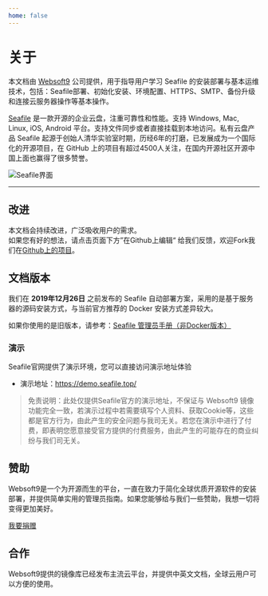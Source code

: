 ```yaml
---
home: false
---
```


# 关于

本文档由 [Websoft9](http://www.websoft9.com/) 公司提供，用于指导用户学习 Seafile 的安装部署与基本运维技术，包括：Seafile部署、初始化安装、环境配置、HTTPS、SMTP、备份升级和连接云服务器操作等基本操作。

[Seafile](https://www.seafile.com/home/) 是一款开源的企业云盘，注重可靠性和性能。支持 Windows, Mac, Linux, iOS, Android 平台。支持文件同步或者直接挂载到本地访问。私有云盘产品 Seafile 起源于创始人清华实验室时期，历经6年的打磨，已发展成为一个国际化的开源项目，在 GitHub 上的项目有超过4500人关注，在国内开源社区开源中国上面也赢得了很多赞誉。

![Seafile界面](https://libs.websoft9.com/Websoft9/DocsPicture/zh/seafile/seafile-gui-websoft9.png)

---

## 改进

本文档会持续改进，广泛吸收用户的需求。  
如果您有好的想法，请点击页面下方”在Github上编辑“ 给我们反馈，欢迎Fork我们在[Github上的项目](https://github.com/Websoft9/ansible-seafile)。

## 文档版本

我们在 **2019年12月26日** 之前发布的 Seafile 自动部署方案，采用的是基于服务器的源码安装方式，与当前官方推荐的 Docker 安装方式差异较大。

如果你使用的是旧版本，请参考：[Seafile 管理员手册（非Docker版本）](http://help.websoft9.com/cloudbox-practice/seafile/functions.html)

### 演示

Seafile官网提供了演示环境，您可以直接访问演示地址体验

* 演示地址：https://demo.seafile.top/

> 免责说明：此处仅提供Seafile官方的演示地址，不保证与 Websoft9 镜像功能完全一致，若演示过程中若需要填写个人资料、获取Cookie等，这些都是官方行为，由此产生的安全问题与我司无关。若您在演示中进行了付费，即表明您愿意接受官方提供的付费服务，由此产生的可能存在的商业纠纷与我们司无关。

## 赞助

Websoft9是一个为开源而生的平台，一直在致力于简化全球优质开源软件的安装部署，并提供简单实用的管理员指南。如果您能够给与我们一些赞助，我想一切将变得更加美好。  

[我要捐赠](https://www.websoft9.com/aboutus/donate)

## 合作

Websoft9提供的镜像库已经发布主流云平台，并提供中英文文档，全球云用户可以方便的使用。  